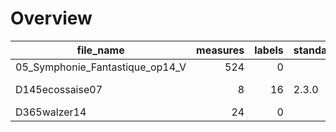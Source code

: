 

# Overview
|           file_name           |measures|labels|standard|annotators|   reviewers   |
|-------------------------------|-------:|-----:|--------|----------|---------------|
|05_Symphonie_Fantastique_op14_V|     524|     0|        |          |               |
|D145ecossaise07                |       8|    16|2.3.0   |JH        |Reviewer's name|
|D365walzer14                   |      24|     0|        |          |               |
